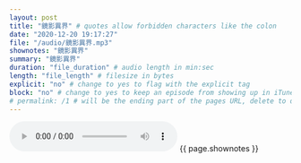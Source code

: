```yaml
---
layout: post
title: "鏡影異界" # quotes allow forbidden characters like the colon
date: "2020-12-20 19:17:27"
file: "/audio/鏡影異界.mp3"
shownotes: "鏡影異界"
summary: "鏡影異界"
duration: "file_duration" # audio length in min:sec
length: "file_length" # filesize in bytes
explicit: "no" # change to yes to flag with the explicit tag
block: "no" # change to yes to keep an episode from showing up in iTunes
# permalink: /1 # will be the ending part of the pages URL, delete to default to the title
---
```


<audio controls>
<source src="{{site.url}}{{site.baseurl}}{{ page.file }}" type="audio/x-mp3">
Your browser does not support the audio element.
</audio>
{{ page.shownotes }}
